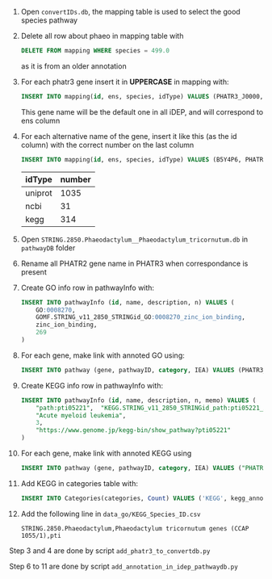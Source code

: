 1. Open `convertIDs.db`, the mapping table is used to select the good species pathway 

2. Delete all row about phaeo in mapping table with 
    ```sql
    DELETE FROM mapping WHERE species = 499.0
    ```
    as it is from an older annotation

3. For each phatr3 gene insert it in **UPPERCASE** in mapping with:
    ```sql
    INSERT INTO mapping(id, ens, species, idType) VALUES (PHATR3_J0000, PHATR3_J0000, 499.0, 1)
    ```
    This gene name will be the default one in all iDEP, and will correspond to ens column

4. For each alternative name of the gene, insert it like this (as the id column) with the correct number on the last column
    ```sql
    INSERT INTO mapping(id, ens, species, idType) VALUES (B5Y4P6, PHATR3_J0000, 499.0, 1035)
    ```
    | idType   | number |
    |----------|--------|
    | uniprot  | 1035   |
    | ncbi     | 31     |
    | kegg     | 314    |

5. Open `STRING.2850.Phaeodactylum__Phaeodactylum_tricornutum.db` in `pathwayDB` folder
   
6. Rename all PHATR2 gene name in PHATR3 when correspondance is present

7. Create GO info row in pathwayInfo with:
    ```sql
    INSERT INTO pathwayInfo (id, name, description, n) VALUES (
        GO:0008270,	
        GOMF.STRING_v11_2850_STRINGid_GO:0008270_zinc_ion_binding,
        zinc_ion_binding,
        269
    )
    ```

8. For each gene, make link with annoted GO using:
    ```sql
    INSERT INTO pathway (gene, pathwayID, category, IEA) VALUES (PHATR3_J18029, GO:0005622, GOCC, "NA")
    ```

9. Create KEGG info row in pathwayInfo with:
    ```sql
    INSERT INTO pathwayInfo (id, name, description, n, memo) VALUES (
        "path:pti05221",  "KEGG.STRING_v11_2850_STRINGid_path:pti05221_Acute_myeloid_leukemia", 
        "Acute myeloid leukemia", 
        3, 
        "https://www.genome.jp/kegg-bin/show_pathway?pti05221"
    )
    ```

10. For each gene, make link with annoted KEGG using
    ```sql
    INSERT INTO pathway (gene, pathwayID, category, IEA) VALUES ("PHATR3_J49894", "path:pti05221", "KEGG", "NA")
    ```

11. Add KEGG in categories table with:
    ```sql
    INSERT INTO Categories(categories, Count) VALUES ('KEGG', kegg_annotation_number)
    ```

12. Add the following line in `data_go/KEGG_Species_ID.csv` 
    ```csv
    STRING.2850.Phaeodactylum,Phaeodactylum tricornutum genes (CCAP 1055/1),pti
    ```
Step 3 and 4 are done by script `add_phatr3_to_convertdb.py`

Step 6 to 11 are done by script `add_annotation_in_idep_pathwaydb.py`

